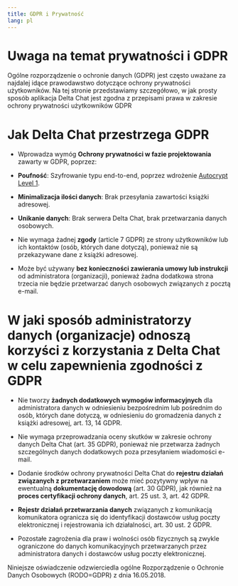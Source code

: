```yaml
---
title: GDPR i Prywatność
lang: pl
---
```


# Uwaga na temat prywatności i GDPR

Ogólne rozporządzenie o ochronie danych (GDPR) jest często uważane za
najdalej idące prawodawstwo dotyczące ochrony prywatności użytkowników.
Na tej stronie przedstawiamy szczegółowo, w jak prosty sposób aplikacja Delta Chat
jest zgodna z przepisami prawa w zakresie ochrony prywatności użytkowników GDPR

# Jak Delta Chat przestrzega GDPR

- Wprowadza wymóg **Ochrony prywatności w fazie projektowania** zawarty w GDPR, poprzez:

- **Poufność**: Szyfrowanie typu end-to-end, poprzez wdrożenie [Autocrypt
  Level 1](https://autocrypt.org).

- **Minimalizacja ilości danych**: Brak przesyłania zawartości książki adresowej.

- **Unikanie danych**: Brak serwera Delta Chat, brak przetwarzania danych osobowych.

- Nie wymaga żadnej **zgody** (article 7 GDPR) ze strony użytkowników lub ich kontaktów (osób, których dane dotyczą), ponieważ nie są przekazywane dane z książki adresowej.

- Może być używany **bez konieczności zawierania umowy lub instrukcji** od administratora (organizacji), ponieważ żadna dodatkowa strona trzecia nie będzie przetwarzać danych osobowych związanych z pocztą e-mail. 




# W jaki sposób administratorzy danych (organizacje) odnoszą korzyści z korzystania z Delta Chat w celu zapewnienia zgodności z GDPR

- Nie tworzy **żadnych dodatkowych wymogów informacyjnych** dla administratora danych w odniesieniu bezpośrednim lub pośrednim do osób, których dane dotyczą,
  w  odniesieniu do gromadzenia danych z książki adresowej, art. 13, 14 GDPR.

- Nie wymaga przeprowadzania oceny skutków w zakresie ochrony danych Delta Chat (art. 35 GDPR), ponieważ nie przetwarza żadnych szczególnych danych dodatkowych poza przesyłaniem wiadomości e-mail.

- Dodanie środków ochrony prywatności Delta Chat 
  do **rejestru działań związanych z przetwarzaniem** może mieć pozytywny wpływ 
  na ewentualną **dokumentację dowodową** (art. 30 GDPR), 
  jak również na **proces certyfikacji ochrony danych**, art. 25 ust. 3, art. 42 GDPR.

- **Rejestr działań przetwarzania danych** związanych z komunikacją komunikatora
  ogranicza się do identyfikacji dostawców usług poczty elektronicznej i rejestrowania ich działalności, art. 30 ust. 2 GDPR.

-  Pozostałe zagrożenia dla praw i wolności osób fizycznych 
  są zwykle ograniczone do danych komunikacyjnych przetwarzanych 
  przez administratora danych i dostawców usług poczty elektronicznej.



Niniejsze oświadczenie odzwierciedla ogólne Rozporządzenie o Ochronie Danych Osobowych (RODO=GDPR) z dnia 16.05.2018.


